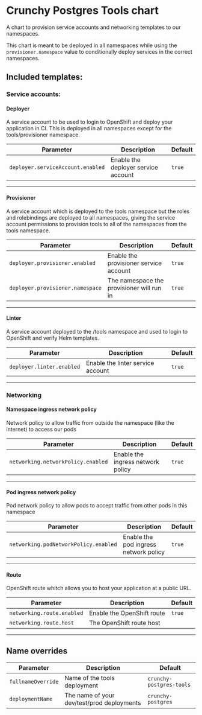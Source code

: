 # Crunchy Postgres Tools chart

A chart to provision service accounts and networking templates to our namespaces.

This chart is meant to be deployed in all namespaces while using the `provisioner.namespace` value to conditionally deploy services in the correct namespaces.

## Included templates:

### Service accounts:

#### Deployer

A service account to be used to login to OpenShift and deploy your application in CI. This is deployed in all namespaces except for the tools/provisioner namespace.

| Parameter                         | Description                         | Default |
| --------------------------------- | ----------------------------------- | ------- |
| `deployer.serviceAccount.enabled` | Enable the deployer service account | `true`  |

---

#### Provisioner

A service account which is deployed to the tools namespace but the roles and rolebindings are deployed to all namespaces, giving the service account permissions to provision tools to all of the namespaces from the tools namespace.

| Parameter                        | Description                               | Default |
| -------------------------------- | ----------------------------------------- | ------- |
| `deployer.provisioner.enabled`   | Enable the provisioner service account    | `true`  |
| `deployer.provisioner.namespace` | The namespace the provisioner will run in | `true`  |

---

#### Linter

A service account deployed to the /tools namespace and used to login to OpenShift and verify Helm templates.

| Parameter                 | Description                       | Default |
| ------------------------- | --------------------------------- | ------- |
| `deployer.linter.enabled` | Enable the linter service account | `true`  |

---

### Networking

#### Namespace ingress network policy

Network policy to allow traffic from outside the namespace (like the internet) to access our pods

| Parameter                          | Description                       | Default |
| ---------------------------------- | --------------------------------- | ------- |
| `networking.networkPolicy.enabled` | Enable the ingress network policy | `true`  |

---

#### Pod ingress network policy

Pod network policy to allow pods to accept traffic from other pods in this namespace

| Parameter                             | Description                           | Default |
| ------------------------------------- | ------------------------------------- | ------- |
| `networking.podNetworkPolicy.enabled` | Enable the pod ingress network policy | `true`  |

---

#### Route

OpenShift route whitch allows you to host your application at a public URL.

| Parameter                  | Description                | Default |
| -------------------------- | -------------------------- | ------- |
| `networking.route.enabled` | Enable the OpenShift route | `true`  |
| `networking.route.host`    | The OpenShift route host   |         |

---

## Name overrides

| Parameter          | Description                                | Default                  |
| ------------------ | ------------------------------------------ | ------------------------ |
| `fullnameOverride` | Name of the tools deployment               | `crunchy-postgres-tools` |
| `deploymentName`   | The name of your dev/test/prod deployments | `crunchy-postgres`       |
